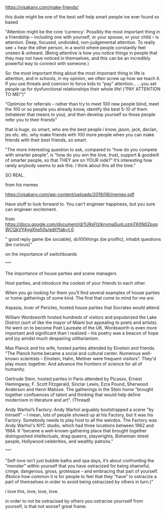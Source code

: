 https://visakanv.com/make-friends/

this dude might be one of the best self help smart people ive ever found so based

"Attention might be the core ‘currency’. Possibly the most important thing in a friendship – including one with yourself, or your spouse, or your child – is attention. Deep, focused, undivided, non-judgemental attention. To really see + hear the other person, in a world where people constantly feel unseen & unheard. (Being attentive is how you notice things in people that they may not have noticed in themselves, and this can be an incredibly powerful way to connect with someone.)

So: the most important thing about the most important thing in life is attention, and in schools, in my opinion, we often screw up how we teach it. If you use threats and coercion to force kids to “pay” attention… …you set people up for dysfunctional relationships their whole life! (“PAY ATTENTION TO ME!”)"


"Optimize for referrals – rather than try to meet 100 new people blind, meet the 100 or so people you already know, identify the best 5-10 of them (whatever that means to you), and then develop yourself so those people refer you to their friends"

that is huge, so smart, who are the best people i know, jason, jack, declan, jes etc. etc. why make friends with 100 more people when you can make friends with their best friends, so smart. 


"The more interesting question to ask, compared to “how do you compete with smarter people”, is “how do you win the love, trust, support & goodwill of smarter people, so that THEY are on YOUR side?” It’s interesting how rarely anybody seems to ask this. I think about this all the time."

SO REAL. 

from his memex 

https://visakanv.com/wp-content/uploads/2019/06/memex.pdf

Have stuff to look forward to. You can’t engineer happiness, but you sure can engineer excitement.

from  https://docs.google.com/document/d/1URsFlzlknvmaSunLozmT60N0ZpsqWCQkVY4ygXhe50s/edit?tab=t.0


" good reply game (be sociable), do100things (be prolific), inhabit questions (be curious)"

 on the importance of switchboards 
 

 """

 The importance of house parties and scene managers 

 Host parties, and introduce the coolest of your friends to each other.

 When you go looking for them you’ll find several examples of house parties or home gatherings of some kind. The first that come to mind for me are:

 Aspasia, lover of Pericles, hosted house parties that Socrates would attend.

 William Wordsworth hosted hundreds of visitors and popularized the Lake District (sort of like the mayor of Miami but appealing to poets and artists). He went on to become Poet Laureate of the UK. Wordsworth is even more important and significant than I realized – his poetry was a beacon of hope and joy amidst much despairing utilitarianism.

 Max Planck and his wife, hosted parties attended by Einstein and friends. "The Planck home became a social and cultural center. Numerous well-known scientists – Einstein, Hahn, Meitner were frequent visitors". They'd play music together. And advance the frontiers of science for all of humanity.

 Gertrude Stein, hosted parties in Paris attended by Picasso, Ernest Hemingway, F. Scott Fitzgerald, Sinclar Lewis, Ezra Pound, Sherwood Anderson and Henri Matisse. The gatherings in the Stein home "brought together confluences of talent and thinking that would help define modernism in literature and art".  (Thread)

 Andy Warhol’s Factory: Andy Warhol arguably bootstrapped a scene "by himself" – I mean, lots of people showed up at his Factory, but it was *his* Factory. Somebody needs to play host to all the weirdos. The Factory was Andy Warhol's NYC studio, which had three locations between 1962 and 1984. It "became a well-known gathering place that brought together distinguished intellectuals, drag queens, playwrights, Bohemian street people, Hollywood celebrities, and wealthy patrons." 


"""

"Self-love isn’t just bubble baths and spa days, it’s about confronting the “monster” within yourself that you have ostracized for being shameful, cringe, dangerous, gross, grotesque – and embracing that part of yourself. (Notice how common it is for people to feel that they “have” to ostracize a part of themselves in order to avoid being ostracized by others in turn.)"

i love this, love, love, love. 

in order to not be ostracised by others you ostracise yourrself from yourself, is that not worse? great frame. 



